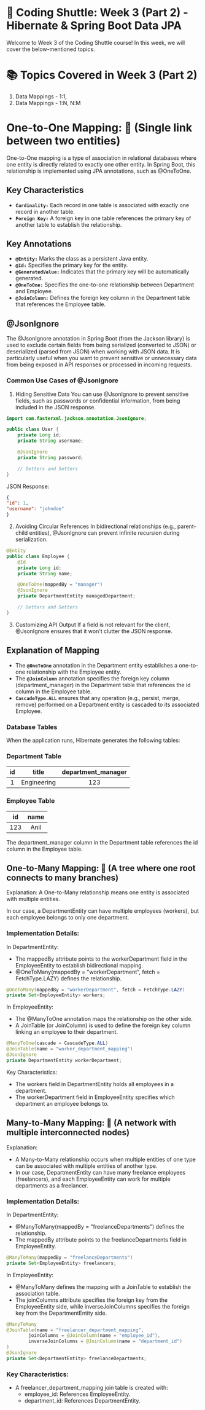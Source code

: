 # 🚀 Coding Shuttle: Week 3 (Part 2) - Hibernate & Spring Boot Data JPA
Welcome to Week 3 of the Coding Shuttle course! In this week, we will cover the below-mentioned topics.

# 📚 Topics Covered in Week 3 (Part 2)
1. Data Mappings - 1:1, 
2. Data Mappings - 1:N, N:M

# One-to-One Mapping: 🔗 (Single link between two entities)
One-to-One mapping is a type of association in relational databases where one entity is directly related to exactly one other entity. In Spring Boot, this relationship is implemented using JPA annotations, such as @OneToOne.

## Key Characteristics
* **`Cardinality:`** Each record in one table is associated with exactly one record in another table.
* **`Foreign Key:`** A foreign key in one table references the primary key of another table to establish the relationship.

## Key Annotations
* **`@Entity:`** Marks the class as a persistent Java entity.
* **`@Id:`** Specifies the primary key for the entity.
* **`@GeneratedValue:`** Indicates that the primary key will be automatically generated.
* **`@OneToOne:`** Specifies the one-to-one relationship between Department and Employee.
* **`@JoinColumn:`** Defines the foreign key column in the Department table that references the Employee table.

## @JsonIgnore 
The @JsonIgnore annotation in Spring Boot (from the Jackson library) is used to exclude certain fields from being serialized (converted to JSON) or deserialized (parsed from JSON) when working with JSON data. It is particularly useful when you want to prevent sensitive or unnecessary data from being exposed in API responses or processed in incoming requests.

### Common Use Cases of @JsonIgnore
1. Hiding Sensitive Data
   You can use @JsonIgnore to prevent sensitive fields, such as passwords or confidential information, from being included in the JSON response.
```java
import com.fasterxml.jackson.annotation.JsonIgnore;

public class User {
    private Long id;
    private String username;

    @JsonIgnore
    private String password;

    // Getters and Setters
}
```
JSON Response:
```json
{
"id": 1,
"username": "johndoe"
}
```
2. Avoiding Circular References
   In bidirectional relationships (e.g., parent-child entities), @JsonIgnore can prevent infinite recursion during serialization.
```java
@Entity
public class Employee {
    @Id
    private Long id;
    private String name;

    @OneToOne(mappedBy = "manager")
    @JsonIgnore
    private DepartmentEntity managedDepartment;

    // Getters and Setters
}
```

3. Customizing API Output
   If a field is not relevant for the client, @JsonIgnore ensures that it won't clutter the JSON response.

## Explanation of Mapping
* The **`@OneToOne`** annotation in the Department entity establishes a one-to-one relationship with the Employee entity.
* The **`@JoinColumn`** annotation specifies the foreign key column (department_manager) in the Department table that references the id column in the Employee table.
* **`CascadeType.ALL`** ensures that any operation (e.g., persist, merge, remove) performed on a Department entity is cascaded to its associated Employee.

### Database Tables
When the application runs, Hibernate generates the following tables:

### Department Table
| id |    title    | department_manager |
|:--:|:-----------:|:------------------:|
| 1  | Engineering |        123         |
	 
### Employee Table
| id  | name |
|:---:|:----:|
| 123 | Anil |

The department_manager column in the Department table references the id column in the Employee table.

## One-to-Many Mapping: 🌳 (A tree where one root connects to many branches)
Explanation: A One-to-Many relationship means one entity is associated with multiple entities.

In our case, a DepartmentEntity can have multiple employees (workers), but each employee belongs to only one department.

### Implementation Details:

In DepartmentEntity:
* The mappedBy attribute points to the workerDepartment field in the EmployeeEntity to establish bidirectional mapping.
* @OneToMany(mappedBy = "workerDepartment", fetch = FetchType.LAZY) defines the relationship.

```java
@OneToMany(mappedBy = "workerDepartment", fetch = FetchType.LAZY)
private Set<EmployeeEntity> workers;
```

In EmployeeEntity:
* The @ManyToOne annotation maps the relationship on the other side.
* A JoinTable (or JoinColumn) is used to define the foreign key column linking an employee to their department.

```java
@ManyToOne(cascade = CascadeType.ALL)
@JoinTable(name = "worker_department_mapping")
@JsonIgnore
private DepartmentEntity workerDepartment;
```
Key Characteristics:
* The workers field in DepartmentEntity holds all employees in a department.
* The workerDepartment field in EmployeeEntity specifies which department an employee belongs to.

## Many-to-Many Mapping: 🔄 (A network with multiple interconnected nodes)

Explanation:
* A Many-to-Many relationship occurs when multiple entities of one type can be associated with multiple entities of another type.
* In our case, DepartmentEntity can have many freelance employees (freelancers), and each EmployeeEntity can work for multiple departments as a freelancer. 

### Implementation Details:

In DepartmentEntity:
* @ManyToMany(mappedBy = "freelanceDepartments") defines the relationship.
* The mappedBy attribute points to the freelanceDepartments field in EmployeeEntity.

```java
@ManyToMany(mappedBy = "freelanceDepartments")
private Set<EmployeeEntity> freelancers;
```

In EmployeeEntity:
* @ManyToMany defines the mapping with a JoinTable to establish the association table.
* The joinColumns attribute specifies the foreign key from the EmployeeEntity side, while inverseJoinColumns specifies the foreign key from the DepartmentEntity side.

```java
@ManyToMany
@JoinTable(name = "freelancer_department_mapping",
        joinColumns = @JoinColumn(name = "employee_id"),
        inverseJoinColumns = @JoinColumn(name = "department_id")
)
@JsonIgnore
private Set<DepartmentEntity> freelanceDepartments;
```

### Key Characteristics:
* A freelancer_department_mapping join table is created with:
  * employee_id: References EmployeeEntity.
  * department_id: References DepartmentEntity.
